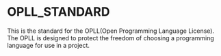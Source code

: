 # OPLL_STANDARD
This is the standard for the OPLL(Open Programming Language License).
The OPLL is designed to protect the freedom of choosing a programming language for use in a project.
